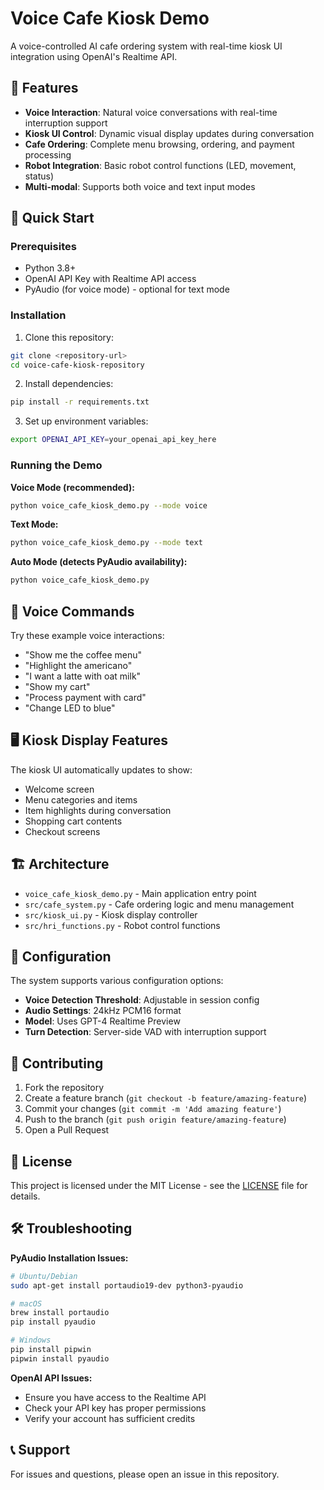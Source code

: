 # Voice Cafe Kiosk Demo

A voice-controlled AI cafe ordering system with real-time kiosk UI integration using OpenAI's Realtime API.

## 🎯 Features

- **Voice Interaction**: Natural voice conversations with real-time interruption support
- **Kiosk UI Control**: Dynamic visual display updates during conversation
- **Cafe Ordering**: Complete menu browsing, ordering, and payment processing
- **Robot Integration**: Basic robot control functions (LED, movement, status)
- **Multi-modal**: Supports both voice and text input modes

## 🚀 Quick Start

### Prerequisites

- Python 3.8+
- OpenAI API Key with Realtime API access
- PyAudio (for voice mode) - optional for text mode

### Installation

1. Clone this repository:
```bash
git clone <repository-url>
cd voice-cafe-kiosk-repository
```

2. Install dependencies:
```bash
pip install -r requirements.txt
```

3. Set up environment variables:
```bash
export OPENAI_API_KEY=your_openai_api_key_here
```

### Running the Demo

**Voice Mode (recommended):**
```bash
python voice_cafe_kiosk_demo.py --mode voice
```

**Text Mode:**
```bash
python voice_cafe_kiosk_demo.py --mode text
```

**Auto Mode (detects PyAudio availability):**
```bash
python voice_cafe_kiosk_demo.py
```

## 🎤 Voice Commands

Try these example voice interactions:

- "Show me the coffee menu"
- "Highlight the americano" 
- "I want a latte with oat milk"
- "Show my cart"
- "Process payment with card"
- "Change LED to blue"

## 🖥️ Kiosk Display Features

The kiosk UI automatically updates to show:
- Welcome screen
- Menu categories and items
- Item highlights during conversation
- Shopping cart contents
- Checkout screens

## 🏗️ Architecture

- `voice_cafe_kiosk_demo.py` - Main application entry point
- `src/cafe_system.py` - Cafe ordering logic and menu management
- `src/kiosk_ui.py` - Kiosk display controller
- `src/hri_functions.py` - Robot control functions

## 🔧 Configuration

The system supports various configuration options:

- **Voice Detection Threshold**: Adjustable in session config
- **Audio Settings**: 24kHz PCM16 format
- **Model**: Uses GPT-4 Realtime Preview
- **Turn Detection**: Server-side VAD with interruption support

## 🤝 Contributing

1. Fork the repository
2. Create a feature branch (`git checkout -b feature/amazing-feature`)
3. Commit your changes (`git commit -m 'Add amazing feature'`)
4. Push to the branch (`git push origin feature/amazing-feature`)
5. Open a Pull Request

## 📝 License

This project is licensed under the MIT License - see the [LICENSE](LICENSE) file for details.

## 🛠️ Troubleshooting

**PyAudio Installation Issues:**
```bash
# Ubuntu/Debian
sudo apt-get install portaudio19-dev python3-pyaudio

# macOS
brew install portaudio
pip install pyaudio

# Windows
pip install pipwin
pipwin install pyaudio
```

**OpenAI API Issues:**
- Ensure you have access to the Realtime API
- Check your API key has proper permissions
- Verify your account has sufficient credits

## 📞 Support

For issues and questions, please open an issue in this repository.